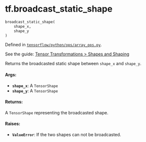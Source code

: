 <div itemscope itemtype="http://developers.google.com/ReferenceObject">
<meta itemprop="name" content="tf.broadcast_static_shape" />
</div>

# tf.broadcast_static_shape

``` python
broadcast_static_shape(
    shape_x,
    shape_y
)
```



Defined in [`tensorflow/python/ops/array_ops.py`](https://www.tensorflow.org/code/tensorflow/python/ops/array_ops.py).

See the guide: [Tensor Transformations > Shapes and Shaping](../../../api_guides/python/array_ops.md#Shapes_and_Shaping)

Returns the broadcasted static shape between `shape_x` and `shape_y`.

#### Args:

* <b>`shape_x`</b>: A `TensorShape`
* <b>`shape_y`</b>: A `TensorShape`


#### Returns:

A `TensorShape` representing the broadcasted shape.


#### Raises:

* <b>`ValueError`</b>: If the two shapes can not be broadcasted.